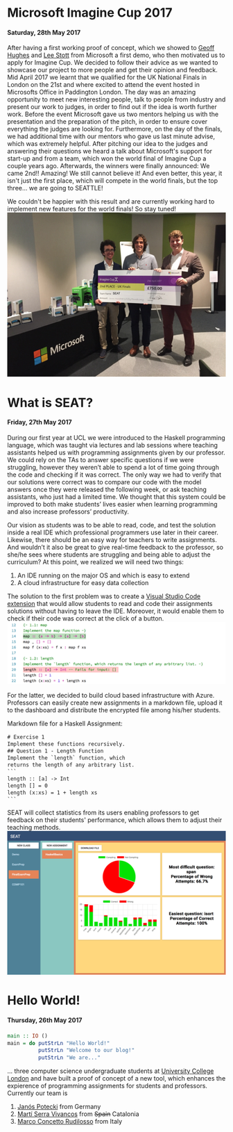 # Microsoft Imagine Cup 2017
#### Saturday, 28th May 2017
After having a first working proof of concept, which we showed to [Geoff Hughes](https://www.linkedin.com/in/geoffhu/) and [Lee Stott](https://www.linkedin.com/in/leestott/) from Microsoft a first demo, who then motivated us to apply for Imagine Cup. We decided to follow their advice as we wanted to showcase our project to more people and get their opinion and feedback.
Mid April 2017 we learnt that we qualified for the UK National Finals in London on the 21st and where excited to attend the event hosted in Microsofts Office in Paddington London. The day was an amazing opportunity to meet new interesting people, talk to people from industry and present our work to judges, in order to find out if the idea is worth further work. Before the event Microsoft gave us two mentors helping us with the presentation and the preparation of the pitch, in order to ensure cover everything the judges are looking for. Furthermore, on the day of the finals, we had additional time with our mentors who gave us last minute advise, which was extremely helpful.
After pitching our idea to the judges and answering their questions we heard a talk about Microsoft's support for start-up and from a team, which won the world final of Imagine Cup a couple years ago. Afterwards, the winners were finally announced: We came 2nd!! Amazing! We still cannot believe it! And even better, this year, it isn't just the first place, which will compete in the world finals, but the top three... we are going to SEATTLE! 

We couldn't be happier with this result and are currently working hard to implement new features for the world finals! So stay tuned!
![2nd Place UK Nationals](images/UKNationlFinal.jpg)
# What is SEAT?
#### Friday, 27th May 2017
During our first year at UCL we were introduced to the Haskell programming language, which was taught via lectures and lab sessions where teaching assistants helped us with programming assignments given by our professor. We could rely on the TAs to answer specific questions if we were struggling,  however they weren’t able to spend a lot of time going through the code and checking if it was correct. The only way we had to verify that our solutions were correct was to compare our code with the model answers once they were released the following week, or ask teaching assistants, who just had a limited time. We thought that this system could be improved to both make students’ lives easier when learning programming and also increase professors’ productivity. 
 
Our vision as students was to be able to read, code, and test the solution inside a real IDE which professional programmers use later in their career. Likewise, there should be an easy way for teachers to write assignments. And wouldn’t it also be great to give real-time feedback to the professor, so she/he sees where students are struggling and being able to adjust the curriculum?
At this point, we realized we will need two things:
1. An IDE running on the major OS and which is easy to extend
2. A cloud infrastructure for easy data collection

The solution to the first problem was to create a [Visual Studio Code extension](https://marketplace.visualstudio.com/items?itemName=UCL.labassignments) that would allow students to read and code their assignments solutions without having to leave the IDE. Moreover, it would enable them to check if their code was correct at the click of a button.
![Checking answers](images/vscode.png)

For the latter, we decided to build cloud based infrastructure with Azure. Professors can easily create new assignments in a markdown file, upload it to the dashboard and distribute the encrypted file among his/her students. 

Markdown file for a Haskell Assignment:
````
# Exercise 1 
Implement these functions recursively.
## Question 1 - Length Function
Implement the `length` function, which 
returns the length of any arbitrary list.
```
length :: [a] -> Int
length [] = 0
length (x:xs) = 1 + length xs
```
````

SEAT will collect statistics from its users enabling professors to get feedback on their students' performance, which allows them to adjust their teaching methods.
![Professors Dashboard](images/dashboard.png)



# Hello World!
#### Thursday, 26th May 2017
```haskell
main :: IO ()
main = do putStrLn "Hello World!"
          putStrLn "Welcome to our blog!"
          putStrLn "We are..."
```
... three computer science undergraduate students at [University College London](www.ucl.ac.uk) and have built a proof of concept of a new tool, which enhances the expierence of programming assignments for students and professors.
Currently our team is 
1. [Janós Potecki](https://www.linkedin.com/in/janospotecki/) from Germany
2. [Martí Serra Vivancos](https://www.linkedin.com/in/martiserravivancos/) from ~~Spain~~ Catalonia
3. [Marco Concetto Rudilosso](https://www.linkedin.com/in/marco-concetto-rudilosso-048614108/) from Italy
